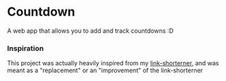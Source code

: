 # **Countdown**

A web app that allows you to add and track countdowns :D
### **Inspiration**
This project was actually heavily inspired from my [link-shorterner](https://github.com/AJR07/Link-Shorterner), and was meant as a "replacement" or an "improvement" of the link-shorterner
